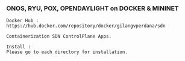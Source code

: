 ### ONOS, RYU, POX, OPENDAYLIGHT on DOCKER & MININET

```
Docker Hub : https://hub.docker.com/repository/docker/gilangvperdana/sdn
```

```
Containerization SDN ControlPlane Apps.

Install :
Please go to each directory for installation.
```